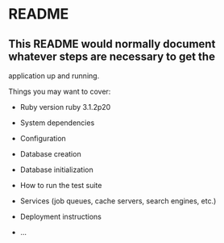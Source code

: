 # README

## This README would normally document whatever steps are necessary to get the
application up and running.

Things you may want to cover:

* Ruby version ruby  3.1.2p20

* System dependencies

* Configuration

* Database creation

* Database initialization

* How to run the test suite

* Services (job queues, cache servers, search engines, etc.)

* Deployment instructions

* ...
